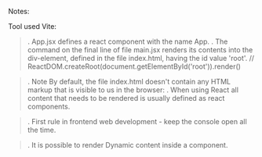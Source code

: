Notes:

Tool used Vite:

> . App.jsx defines a react component with the name App.
> . The command on the final line of file main.jsx renders its contents into the div-element, defined in the file index.html, having the id value 'root'.
> // ReactDOM.createRoot(document.getElementById('root')).render(<App />)

> . Note By default, the file index.html doesn't contain any HTML markup that is visible to us in the browser:
> . When using React all content that needs to be rendered is usually defined as react components.

> . First rule in frontend web development - keep the console open all the time.

> . It is possible to render Dynamic content inside a component.
